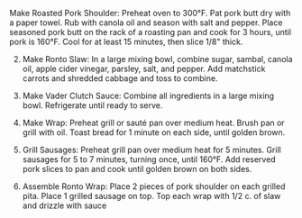
Make Roasted Pork Shoulder: Preheat oven to 300°F. Pat pork butt dry with a paper towel. Rub with canola oil and season with salt and pepper. Place seasoned pork butt on the rack of a roasting pan and cook for 3 hours, until pork is 160°F. Cool for at least 15 minutes, then slice 1/8" thick.

2. Make Ronto Slaw: In a large mixing bowl, combine sugar, sambal, canola oil, apple cider vinegar, parsley, salt, and pepper. Add matchstick carrots and shredded cabbage and toss to combine.

3. Make Vader Clutch Sauce: Combine all ingredients in a large mixing bowl. Refrigerate until ready to serve.

4. Make Wrap: Preheat grill or sauté pan over medium heat. Brush pan or grill with oil. Toast bread for 1 minute on each side, until golden brown.

5. Grill Sausages: Preheat grill pan over medium heat for 5 minutes. Grill sausages for 5 to 7 minutes, turning once, until 160°F. Add reserved pork slices to pan and cook until golden brown on both sides.

6. Assemble Ronto Wrap: Place 2 pieces of pork shoulder on each grilled pita. Place 1 grilled sausage on top. Top each wrap with 1/2 c. of slaw and drizzle with sauce